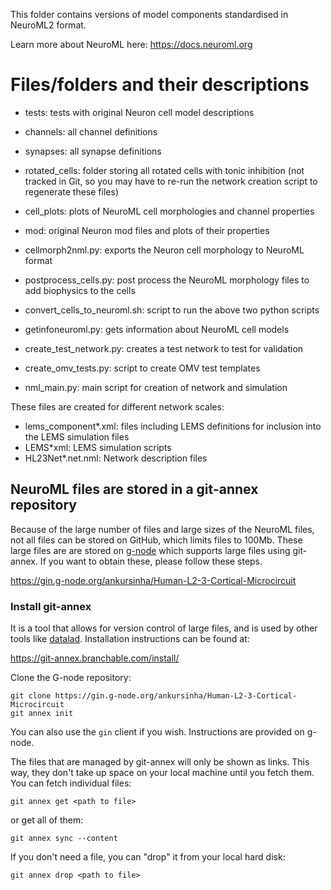 This folder contains versions of model components standardised in NeuroML2 format.

Learn more about NeuroML here: https://docs.neuroml.org

# Files/folders and their descriptions

- tests: tests with original Neuron cell model descriptions
- channels: all channel definitions
- synapses: all synapse definitions
- rotated_cells: folder storing all rotated cells with tonic inhibition (not tracked in Git, so you may have to re-run the network creation script to regenerate these files)
- cell_plots: plots of NeuroML cell morphologies and channel properties
- mod: original Neuron mod files and plots of their properties

- cellmorph2nml.py: exports the Neuron cell morphology to NeuroML format
- postprocess_cells.py: post process the NeuroML morphology files to add biophysics to the cells
- convert_cells_to_neuroml.sh: script to run the above two python scripts
- getinfoneuroml.py: gets information about NeuroML cell models
- create_test_network.py: creates a test network to test for validation
- create_omv_tests.py: script to create OMV test templates
- nml_main.py: main script for creation of network and simulation


These files are created for different network scales:

- lems_component*.xml: files including LEMS definitions for inclusion into the LEMS simulation files
- LEMS*xml: LEMS simulation scripts
- HL23Net*.net.nml: Network description files

## NeuroML files are stored in a git-annex repository

Because of the large number of files and large sizes of the NeuroML files, not all files can be stored on GitHub, which limits files to 100Mb.
These large files are are stored on [g-node](https://gin.g-node.org/ankursinha/Human-L2-3-Cortical-Microcircuit) which supports large files using git-annex.
If you want to obtain these, please follow these steps.

https://gin.g-node.org/ankursinha/Human-L2-3-Cortical-Microcircuit

### Install git-annex

It is a tool that allows for version control of large files, and is used by other tools like [datalad](https://handbook.datalad.org).
Installation instructions can be found at:

https://git-annex.branchable.com/install/


Clone the G-node repository:

```
git clone https://gin.g-node.org/ankursinha/Human-L2-3-Cortical-Microcircuit
git annex init
```
You can also use the `gin` client if you wish. Instructions are provided on g-node.

The files that are managed by git-annex will only be shown as links.
This way, they don't take up space on your local machine until you fetch them.
You can fetch individual files:

```
git annex get <path to file>
```

or get all of them:
```
git annex sync --content
```

If you don't need a file, you can "drop" it from your local hard disk:

```
git annex drop <path to file>
```
